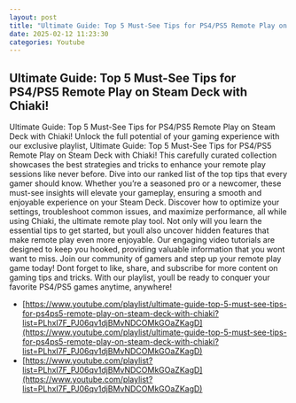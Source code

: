 ```yaml
---
layout: post
title: "Ultimate Guide: Top 5 Must-See Tips for PS4/PS5 Remote Play on Steam Deck with Chiaki!"
date: 2025-02-12 11:23:30
categories: Youtube
---
```


## Ultimate Guide: Top 5 Must-See Tips for PS4/PS5 Remote Play on Steam Deck with Chiaki!

Ultimate Guide: Top 5 Must-See Tips for PS4/PS5 Remote Play on Steam Deck with Chiaki!
Unlock the full potential of your gaming experience with our exclusive playlist, Ultimate Guide: Top 5 Must-See Tips for PS4/PS5 Remote Play on Steam Deck with Chiaki! This carefully curated collection showcases the best strategies and tricks to enhance your remote play sessions like never before.
Dive into our ranked list of the top tips that every gamer should know. Whether you’re a seasoned pro or a newcomer, these must-see insights will elevate your gameplay, ensuring a smooth and enjoyable experience on your Steam Deck. Discover how to optimize your settings, troubleshoot common issues, and maximize performance, all while using Chiaki, the ultimate remote play tool.
Not only will you learn the essential tips to get started, but youll also uncover hidden features that make remote play even more enjoyable. Our engaging video tutorials are designed to keep you hooked, providing valuable information that you wont want to miss.
Join our community of gamers and step up your remote play game today! Dont forget to like, share, and subscribe for more content on gaming tips and tricks. With our playlist, youll be ready to conquer your favorite PS4/PS5 games anytime, anywhere!

- [https://www.youtube.com/playlist/ultimate-guide-top-5-must-see-tips-for-ps4ps5-remote-play-on-steam-deck-with-chiaki?list=PLhxI7F_PJ06qv1djBMvNDCOMkGOaZKagD](https://www.youtube.com/playlist/ultimate-guide-top-5-must-see-tips-for-ps4ps5-remote-play-on-steam-deck-with-chiaki?list=PLhxI7F_PJ06qv1djBMvNDCOMkGOaZKagD)
- [https://www.youtube.com/playlist?list=PLhxI7F_PJ06qv1djBMvNDCOMkGOaZKagD](https://www.youtube.com/playlist?list=PLhxI7F_PJ06qv1djBMvNDCOMkGOaZKagD)